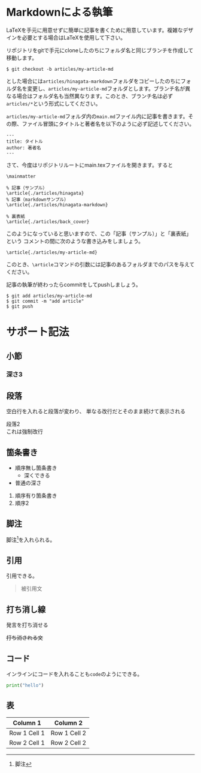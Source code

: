 # Markdownによる執筆

LaTeXを手元に用意せずに簡単に記事を書くために用意しています。複雑なデザインを必要とする場合はLaTeXを使用して下さい。

リポジトリをgitで手元にcloneしたのちにフォルダ名と同じブランチを作成して移動します。

```
$ git checkout -b articles/my-article-md
```

とした場合には`articles/hinagata-markdown`フォルダをコピーしたのちにフォルダ名を変更し、`articles/my-article-md`フォルダとします。ブランチ名が異なる場合はフォルダ名も当然異なります。このとき、ブランチ名は必ず`articles/*`という形式にしてください。

`articles/my-article-md`フォルダ内の`main.md`ファイル内に記事を書きます。その際、ファイル冒頭にタイトルと著者名を以下のように必ず記述してください。

```
---
title: タイトル
author: 著者名
---
```

さて、今度はリポジトリルートにmain.texファイルを開きます。すると

```TeX
\mainmatter

% 記事（サンプル）
\article{./articles/hinagata}
% 記事（markdownサンプル）
\article{./articles/hinagata-markdown}

% 裏表紙
\article{./articles/back_cover}
```

このようになっていると思いますので、この「記事（サンプル）」と「裏表紙」という
コメントの間に次のような書き込みをしましょう。

```TeX
\article{./articles/my-article-md}
```

このとき、`\article`コマンドの引数には記事のあるフォルダまでのパスを与えてください。

記事の執筆が終わったらcommitをしてpushしましょう。

```
$ git add articles/my-article-md
$ git commit -m "add article"
$ git push
```

# サポート記法

## 小節

### 深さ3

## 段落

空白行を入れると段落が変わり、
単なる改行だとそのまま続けて表示される

段落2\
これは強制改行

## 箇条書き

- 順序無し箇条書き
  - 深くできる
- 普通の深さ

1. 順序有り箇条書き
1. 順序2

## 脚注

脚注[^footnote]を入れられる。

[^footnote]: 脚注

## 引用

引用できる。

> 被引用文

## 打ち消し線

発言を打ち消せる

~~打ち消される文~~

## コード

インラインにコードを入れることも`code`のようにできる。

```python
print("hello")
```

## 表

| Column 1     | Column 2     |
| ------------ | ------------ |
| Row 1 Cell 1 | Row 1 Cell 2 |
| Row 2 Cell 1 | Row 2 Cell 2 |
